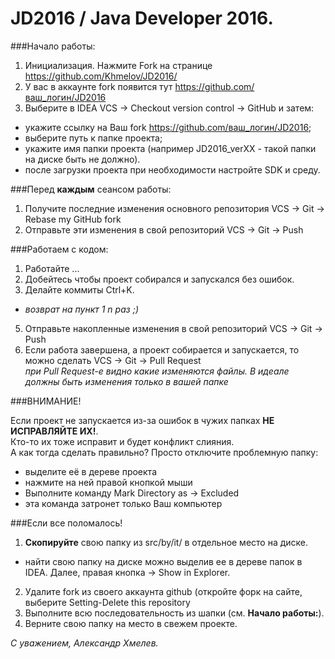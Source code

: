 # JD2016 / Java Developer 2016.

###Начало работы:
1. Инициализация. Нажмите Fork на странице https://github.com/Khmelov/JD2016/
2. У вас в аккаунте fork появится тут  https://github.com/ваш_логин/JD2016
3. Выберите в IDEA VCS -> Checkout version control -> GitHub и затем:
 * укажите ссылку на Ваш fork https://github.com/ваш_логин/JD2016;
 * выберите путь к папке проекта;
 * укажите имя папки проекта (например JD2016_verXX - такой папки на диске быть не должно).
 * после загрузки проекта при необходимости настройте SDK и среду.

###Перед **каждым** сеансом работы:

1. Получите последние изменения основного репозитория VCS -> Git -> Rebase my GitHub fork
2. Отправьте эти изменения в свой репозиторий VCS -> Git -> Push
 
###Работаем с кодом:

1. Работайте ...
2. Добейтесь чтобы проект собирался и запускался без ошибок.
3. Делайте коммиты Ctrl+K.
 * _возврат на пункт 1  n раз ;)_
5. Отправьте накопленные изменения в свой репозиторий VCS -> Git -> Push
6. Если работа завершена, а проект собирается и запускается, то можно сделать VCS -> Git -> Pull Request
<br>_при Pull Request-е видно какие изменяются файлы. В идеале должны быть изменения только в вашей папке_

###ВНИМАНИЕ! 

Если проект не запускается из-за ошибок в чужих папках **НЕ ИСПРАВЛЯЙТЕ ИХ!**. 
<br>Кто-то их тоже исправит и будет конфликт слияния.
<br>А как тогда сделать правильно? Просто отключите проблемную папку:
* выделите её в дереве проекта
* нажмите на ней правой кнопкой мыши
* Выполните команду Mark Directory as -> Excluded
* эта команда затронет только Ваш компьютер
 
###Если все поломалось! 

1. **Скопируйте** свою папку из src/by/it/ в отдельное место на диске.
 * найти свою папку на диске можно выделив ее в дереве папок в IDEA. Далее, правая кнопка -> Show in Explorer. 
2. Удалите fork из своего аккаунта github (откройте форк на сайте, выберите Setting-Delete this repository
3. Выполните всю последовательность из шапки (см. <b>Начало работы:</b>).
4. Верните свою папку на место в свежем проекте.

_С уважением, Александр Хмелев._

